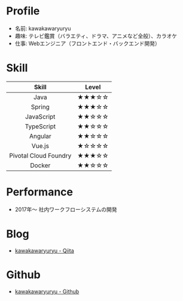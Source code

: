 # Profile
- 名前: kawakawaryuryu
- 趣味: テレビ鑑賞（バラエティ、ドラマ、アニメなど全般）、カラオケ
- 仕事: Webエンジニア（フロントエンド・バックエンド開発）

# Skill

|Skill|Level|
|:-:|:-:|
|Java|★★★☆☆|
|Spring|★★★☆☆|
|JavaScript|★★☆☆☆|
|TypeScript|★★☆☆☆|
|Angular|★★☆☆☆|
|Vue.js|★☆☆☆☆|
|Pivotal Cloud Foundry|★★★☆☆|
|Docker|★★☆☆☆|

# Performance
- 2017年〜 社内ワークフローシステムの開発

# Blog
- [kawakawaryuryu - Qiita](https://qiita.com/kawakawaryuryu)

# Github
- [kawakawaryuryu - Github](https://github.com/kawakawaryuryu)
